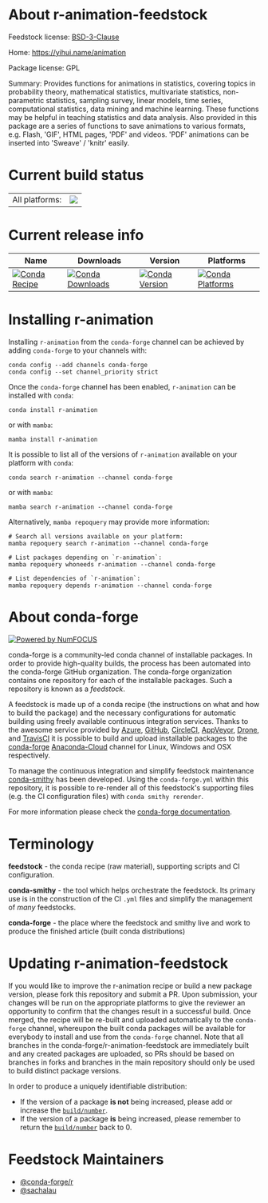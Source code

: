 About r-animation-feedstock
===========================

Feedstock license: [BSD-3-Clause](https://github.com/conda-forge/r-animation-feedstock/blob/main/LICENSE.txt)

Home: https://yihui.name/animation

Package license: GPL

Summary: Provides functions for animations in statistics, covering topics in probability theory, mathematical statistics, multivariate statistics, non-parametric statistics, sampling survey, linear models, time series, computational statistics, data mining and machine learning. These functions may be helpful in teaching statistics and data analysis. Also provided in this package are a series of functions to save animations to various formats, e.g. Flash, 'GIF', HTML pages, 'PDF' and videos. 'PDF' animations can be inserted into 'Sweave' / 'knitr' easily.

Current build status
====================


<table><tr><td>All platforms:</td>
    <td>
      <a href="https://dev.azure.com/conda-forge/feedstock-builds/_build/latest?definitionId=3319&branchName=main">
        <img src="https://dev.azure.com/conda-forge/feedstock-builds/_apis/build/status/r-animation-feedstock?branchName=main">
      </a>
    </td>
  </tr>
</table>

Current release info
====================

| Name | Downloads | Version | Platforms |
| --- | --- | --- | --- |
| [![Conda Recipe](https://img.shields.io/badge/recipe-r--animation-green.svg)](https://anaconda.org/conda-forge/r-animation) | [![Conda Downloads](https://img.shields.io/conda/dn/conda-forge/r-animation.svg)](https://anaconda.org/conda-forge/r-animation) | [![Conda Version](https://img.shields.io/conda/vn/conda-forge/r-animation.svg)](https://anaconda.org/conda-forge/r-animation) | [![Conda Platforms](https://img.shields.io/conda/pn/conda-forge/r-animation.svg)](https://anaconda.org/conda-forge/r-animation) |

Installing r-animation
======================

Installing `r-animation` from the `conda-forge` channel can be achieved by adding `conda-forge` to your channels with:

```
conda config --add channels conda-forge
conda config --set channel_priority strict
```

Once the `conda-forge` channel has been enabled, `r-animation` can be installed with `conda`:

```
conda install r-animation
```

or with `mamba`:

```
mamba install r-animation
```

It is possible to list all of the versions of `r-animation` available on your platform with `conda`:

```
conda search r-animation --channel conda-forge
```

or with `mamba`:

```
mamba search r-animation --channel conda-forge
```

Alternatively, `mamba repoquery` may provide more information:

```
# Search all versions available on your platform:
mamba repoquery search r-animation --channel conda-forge

# List packages depending on `r-animation`:
mamba repoquery whoneeds r-animation --channel conda-forge

# List dependencies of `r-animation`:
mamba repoquery depends r-animation --channel conda-forge
```


About conda-forge
=================

[![Powered by
NumFOCUS](https://img.shields.io/badge/powered%20by-NumFOCUS-orange.svg?style=flat&colorA=E1523D&colorB=007D8A)](https://numfocus.org)

conda-forge is a community-led conda channel of installable packages.
In order to provide high-quality builds, the process has been automated into the
conda-forge GitHub organization. The conda-forge organization contains one repository
for each of the installable packages. Such a repository is known as a *feedstock*.

A feedstock is made up of a conda recipe (the instructions on what and how to build
the package) and the necessary configurations for automatic building using freely
available continuous integration services. Thanks to the awesome service provided by
[Azure](https://azure.microsoft.com/en-us/services/devops/), [GitHub](https://github.com/),
[CircleCI](https://circleci.com/), [AppVeyor](https://www.appveyor.com/),
[Drone](https://cloud.drone.io/welcome), and [TravisCI](https://travis-ci.com/)
it is possible to build and upload installable packages to the
[conda-forge](https://anaconda.org/conda-forge) [Anaconda-Cloud](https://anaconda.org/)
channel for Linux, Windows and OSX respectively.

To manage the continuous integration and simplify feedstock maintenance
[conda-smithy](https://github.com/conda-forge/conda-smithy) has been developed.
Using the ``conda-forge.yml`` within this repository, it is possible to re-render all of
this feedstock's supporting files (e.g. the CI configuration files) with ``conda smithy rerender``.

For more information please check the [conda-forge documentation](https://conda-forge.org/docs/).

Terminology
===========

**feedstock** - the conda recipe (raw material), supporting scripts and CI configuration.

**conda-smithy** - the tool which helps orchestrate the feedstock.
                   Its primary use is in the construction of the CI ``.yml`` files
                   and simplify the management of *many* feedstocks.

**conda-forge** - the place where the feedstock and smithy live and work to
                  produce the finished article (built conda distributions)


Updating r-animation-feedstock
==============================

If you would like to improve the r-animation recipe or build a new
package version, please fork this repository and submit a PR. Upon submission,
your changes will be run on the appropriate platforms to give the reviewer an
opportunity to confirm that the changes result in a successful build. Once
merged, the recipe will be re-built and uploaded automatically to the
`conda-forge` channel, whereupon the built conda packages will be available for
everybody to install and use from the `conda-forge` channel.
Note that all branches in the conda-forge/r-animation-feedstock are
immediately built and any created packages are uploaded, so PRs should be based
on branches in forks and branches in the main repository should only be used to
build distinct package versions.

In order to produce a uniquely identifiable distribution:
 * If the version of a package **is not** being increased, please add or increase
   the [``build/number``](https://docs.conda.io/projects/conda-build/en/latest/resources/define-metadata.html#build-number-and-string).
 * If the version of a package **is** being increased, please remember to return
   the [``build/number``](https://docs.conda.io/projects/conda-build/en/latest/resources/define-metadata.html#build-number-and-string)
   back to 0.

Feedstock Maintainers
=====================

* [@conda-forge/r](https://github.com/conda-forge/r/)
* [@sachalau](https://github.com/sachalau/)

